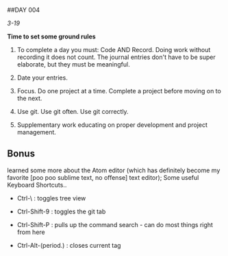 ##DAY 004

*3-19*

**Time to set some ground rules**

1. To complete a day you must: Code AND Record. Doing work without recording it does not count. The journal entries don't have to be super elaborate, but they must be meaningful.

2. Date your entries.

3. Focus. Do one project at a time. Complete a project before moving on to the next.

4. Use git. Use git often. Use git correctly.

5. Supplementary work educating on proper development and project management.


Bonus
---
learned some more about the Atom editor (which has definitely become my favorite [poo poo sublime text, no offense] text editor); Some useful Keyboard Shortcuts..

- Ctrl-\ : toggles tree view

- Ctrl-Shift-9 : toggles the git tab

- Ctrl-Shift-P : pulls up the command search - can do most things right from here

- Ctrl-Alt-(period.) : closes current tag
